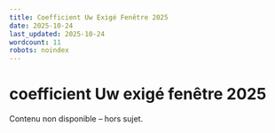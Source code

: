 ```yaml
---
title: Coefficient Uw Exigé Fenêtre 2025
date: 2025-10-24
last_updated: 2025-10-24
wordcount: 11
robots: noindex
---
```


# coefficient Uw exigé fenêtre 2025

Contenu non disponible – hors sujet.